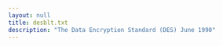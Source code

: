 ```yaml
---
layout: null
title: desblt.txt
description: "The Data Encryption Standard (DES) June 1990"
---
```

